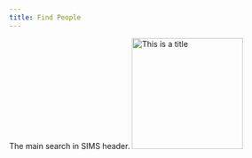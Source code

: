 ```yaml
---
title: Find People
---
```

The main search in SIMS header.
<img src='/images/find-people.png' title='This is a title' width='200'/>